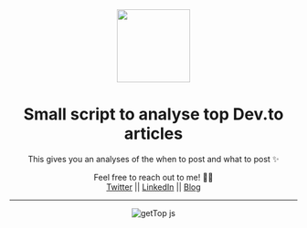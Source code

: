 <div align="center">
  <a href="https://dev.to/anuj_bansal_">
    <img height="128" src="https://d2fltix0v2e0sb.cloudfront.net/dev-badge.svg">
  </a> 
  <h1>Small script to analyse top Dev.to articles</h1>

<span>This gives you an analyses of the when to post and what to post ✨</span>

Feel free to reach out to me! 👨‍💻 <br />
<a href="https://www.twitter.com/anuj_bansal_">Twitter</a> || <a href="https://www.linkedin.com/in/bansalanuj96">LinkedIn</a> || <a href="https://www.ahhda.github.io">Blog</a>
</div>

---

<div align="center">

![getTop js](https://user-images.githubusercontent.com/7795956/79615695-040baf80-8121-11ea-9415-234a18e186fc.png)

</div>